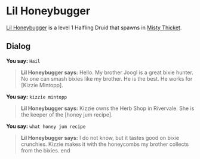 # Lil Honeybugger



[Lil Honeybugger](/npc/33129) is a level 1 Halfling Druid that spawns in [Misty Thicket](/zone/33).



## Dialog

**You say:** `Hail`



>**Lil Honeybugger says:** Hello. My brother Joogl is a great bixie hunter.  No one can smash bixies like my brother.  He is the best.  He works for [Kizzie Mintopp].

**You say:** `kizzie mintopp`



>**Lil Honeybugger says:** Kizzie owns the Herb Shop in Rivervale. She is the keeper of the [honey jum recipe].

**You say:** `what honey jum recipe`



>**Lil Honeybugger says:** I do not know, but it tastes good on bixie crunchies.  Kizzie makes it with the honeycombs my brother collects from the bixies.
end






